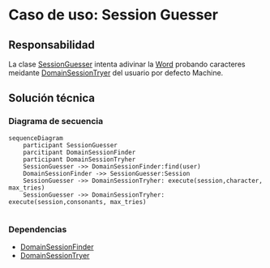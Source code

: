 # Caso de uso: Session Guesser

## Responsabilidad
La clase [SessionGuesser]() intenta adivinar la [Word]() probando caracteres meidante [DomainSessionTryer]() del usuario por defecto Machine.

## Solución técnica

### Diagrama de secuencia
````mermaid
sequenceDiagram
    participant SessionGuesser
    parcitipant DomainSessionFinder
    participant DomainSessionTryher
    SessionGuesser ->> DomainSessionFinder:find(user)
    DomainSessionFinder ->> SessionGuesser:Session
    SessionGuesser ->> DomainSessionTryher: execute(session,character, max_tries)
    SessionGuesser ->> DomainSessionTryher: execute(session,consonants, max_tries)
    
````

### Dependencias
- [DomainSessionFinder]()
- [DomainSessionTryer]()